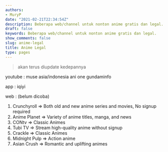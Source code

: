 ```yaml
---
authors:
- MuryP
date: "2021-02-21T22:34:54Z"
description: Beberapa web/channel untuk nonton anime gratis dan legal.
draft: false
keywords: Beberapa web/channel untuk nonton anime gratis dan legal.
show_comments: false
slug: anime-legal
title: Anime Legal
type: pages
---
```

 
> akan terus diupdate kedepannya

youtube :
muse asia/indonesia
ani one
gundaminfo

app :
iqiyi


web : (belum dicoba)
1.	Crunchyroll	=> Both old and new anime series and movies, No signup required
2.	Anime Planet	=> Variety of anime titles, manga, and news
3.	CONtv	=> Classic Animes
4.	Tubi TV	=> Stream high-quality anime without signup
5.	Crackle	=> Classic Animes
6.	Midnight Pulp	=> Action anime
7.	Asian Crush	=> Romantic and uplifting animes

